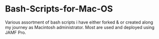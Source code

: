 # Bash-Scripts-for-Mac-OS
Various assortment of bash scripts i have either forked &amp; or created along my journey as Macintosh administrator. Most are used and deployed using JAMF Pro.





